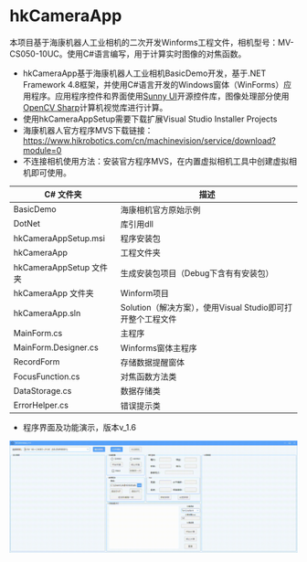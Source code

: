 # hkCameraApp

本项目基于海康机器人工业相机的二次开发Winforms工程文件，相机型号：MV-CS050-10UC。使用C#语言编写，用于计算实时图像的对焦函数。
- hkCameraApp基于海康机器人工业相机BasicDemo开发，基于.NET Framework 4.8框架，并使用C#语言开发的Windows窗体（WinForms）应用程序。应用程序控件和界面使用[Sunny UI](https://github.com/yhuse/SunnyUI)开源控件库，图像处理部分使用[OpenCV Sharp](https://github.com/shimat/opencvsharp)计算机视觉库进行计算。
- 使用hkCameraAppSetup需要下载扩展Visual Studio Installer Projects
- 海康机器人官方程序MVS下载链接：https://www.hikrobotics.com/cn/machinevision/service/download?module=0
- 不连接相机使用方法：安装官方程序MVS，在内置虚拟相机工具中创建虚拟相机即可使用。
  
C# 文件夹 | 描述
--- | ---
BasicDemo | 海康相机官方原始示例
DotNet | 库引用dll
hkCameraAppSetup.msi | 程序安装包
hkCameraApp | 工程文件夹
hkCameraAppSetup 文件夹 | 生成安装包项目（Debug下含有有安装包）
hkCameraApp 文件夹 | Winform项目
hkCameraApp.sln | Solution（解决方案），使用Visual Studio即可打开整个工程文件
MainForm.cs | 主程序
MainForm.Designer.cs | Winforms窗体主程序
RecordForm | 存储数据提醒窗体
FocusFunction.cs | 对焦函数方法类
DataStorage.cs | 数据存储类
ErrorHelper.cs | 错误提示类

</div>

- 程序界面及功能演示，版本v_1.6
<div align="center">
<img src="docs/v_1.6.gif" width="700" >
</div>
